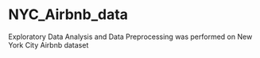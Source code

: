 # NYC_Airbnb_data
Exploratory Data Analysis and Data Preprocessing was performed on New York City Airbnb dataset

